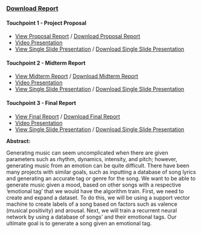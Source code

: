 
### [Download Report](https://github.com/Matthewa1999/Group11_CS4641/raw/main/Resources/Touchpoint%203/Final%20Report.pdf)

#### Touchpoint 1 - Project Proposal

- [View Proposal Report](https://drive.google.com/file/d/1xS-L8BZmzfwZYZ3VzKxn5t_0B7f9yxZb/view?usp=sharing) / [Download Proposal Report](https://github.com/Matthewa1999/Group11_CS4641/raw/main/Resources/Touchpoint%201/ProjectProposal.pdf)
- [Video Presentation](https://www.youtube.com/watch?v=RopPKB7D7qI)  
- [View Single Slide Presentation](https://drive.google.com/file/d/17fHZPUO1quHMPFOvDn-JaZQeB6V6OEae/view?usp=sharing) / [Download Single Slide Presentation](https://github.com/Matthewa1999/Group11_CS4641/raw/main/Resources/Touchpoint%201/Group%2011_Presentation_Slide.pdf)  

#### Touchpoint 2 - Midterm Report

- [View Midterm Report](https://docs.google.com/document/d/1Ki2V2uQlul5NV79MJjTuaRkYOiet8fxjDFzWAYuINVM/edit?usp=sharing) / [Download Midterm Report](https://github.com/Matthewa1999/Group11_CS4641/raw/main/Resources/Touchpoint%202/4641%20Touchpoint%202.pdf)
- [Video Presentation](https://drive.google.com/file/d/1AGQTWyEGKvB4_enZnyRaWGZrqcT9OJHw/view?usp=sharing)
- [View Single Slide Presentation](https://drive.google.com/file/d/1gb3_R6tLC7BpvHblL0Vkb3-lQYzb2_H2/view?usp=sharing) / [Download Single Slide Presentation](https://github.com/Matthewa1999/Group11_CS4641/raw/main/Resources/Touchpoint%202/Touchpoint2.pptx.pdf)

#### Touchpoint 3 - Final Report

- [View Final Report](https://drive.google.com/file/d/1_W4HS8BC4CZxNYUSi0_HSE2K-fz24mOc/view?usp=sharing) / [Download Final Report](https://github.com/Matthewa1999/Group11_CS4641/raw/main/Resources/Touchpoint%203/Final%20Report.pdf)
- [Video Presentation](https://youtu.be/OCxUiu2lKPA)
- [View Single Slide Presentation](https://drive.google.com/file/d/18BRS1A1FQskG9TWWPChqehzb8xxbpk1K/view?usp=sharing) / [Download Single Slide Presentation](https://github.com/Matthewa1999/Group11_CS4641/raw/main/Resources/Images/Touchpoint%203.pptx.pdf)



<strong>Abstract: </strong>

Generating music can seem uncomplicated when there are given parameters such as rhythm, dynamics, intensity, and pitch; however, generating music from an emotion can be quite difficult. There have been many projects with similar goals, such as inputting a database of song lyrics and generating an accurate tag or genre for the song. We want to be able to generate music given a mood, based on other songs with a respective ‘emotional tag’ that we would have the algorithm train. First, we need to create and expand a dataset. To do this, we will be using a support vector machine to create labels of a song based on factors such as valence (musical positivity) and arousal. Next, we will train a recurrent neural network by using a database of songs’ and their emotional tags. Our ultimate goal is to generate a song given an emotional tag.
